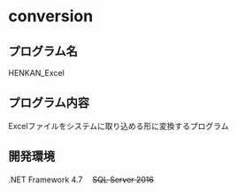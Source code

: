 # conversion

## プログラム名
HENKAN_Excel

## プログラム内容
Excelファイルをシステムに取り込める形に変換するプログラム

## 開発環境
.NET Framework 4.7
　~~SQL Server 2016~~ 
